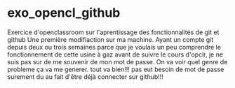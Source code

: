 # exo_opencl_github
Exercice d'openclassroom sur l'aprentissage des fonctionnalités de git et github
Une première modifiaction sur ma machine.
Ayant un compte git depuis deux ou trois semaines parce que je voulais un peu comprendre le fonctionnement de cette usine à gaz avant de suivre le cours d'opclr, je ne suis pas sur de me souvenir de mon mot de passe.
On va voir quel genre de probleme ça va me generer.
tout va bien!!!
pas eut besoin de mot de passe surement du au fait d'être déjà connecter sur github!!!

